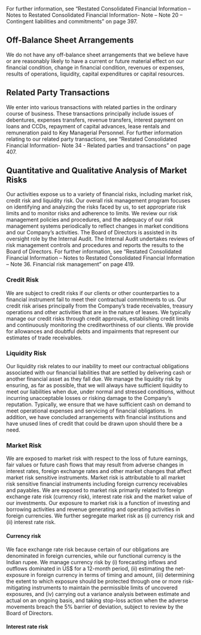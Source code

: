 For further information, see “Restated Consolidated Financial Information – Notes to Restated Consolidated Financial Information- Note – Note 20 – Contingent liabilities and commitments” on page 397.

## Off-Balance Sheet Arrangements

We do not have any off-balance sheet arrangements that we believe have or are reasonably likely to have a current or future material effect on our financial condition, change in financial condition, revenues or expenses, results of operations, liquidity, capital expenditures or capital resources.

## Related Party Transactions

We enter into various transactions with related parties in the ordinary course of business. These transactions principally include issues of debentures, expenses transfers, revenue transfers, interest payment on loans and CCDs, repayment of capital advances, lease rentals and remuneration paid to Key Managerial Personnel. For further information relating to our related party transactions, see “Restated Consolidated Financial Information- Note 34 - Related parties and transactions” on page 407.

## Quantitative and Qualitative Analysis of Market Risks

Our activities expose us to a variety of financial risks, including market risk, credit risk and liquidity risk. Our overall risk management program focuses on identifying and analyzing the risks faced by us, to set appropriate risk limits and to monitor risks and adherence to limits. We review our risk management policies and procedures, and the adequacy of our risk management systems periodically to reflect changes in market conditions and our Company’s activities. The Board of Directors is assisted in its oversight role by the Internal Audit. The Internal Audit undertakes reviews of risk management controls and procedures and reports the results to the Board of Directors. For further information, see “Restated Consolidated Financial Information – Notes to Restated Consolidated Financial Information – Note 36. Financial risk management” on page 419.

### Credit Risk

We are subject to credit risks if our clients or other counterparties to a financial instrument fail to meet their contractual commitments to us. Our credit risk arises principally from the Company’s trade receivables, treasury operations and other activities that are in the nature of leases. We typically manage our credit risks through credit approvals, establishing credit limits and continuously monitoring the creditworthiness of our clients. We provide for allowances and doubtful debts and impairments that represent our estimates of trade receivables.

### Liquidity Risk

Our liquidity risk relates to our inability to meet our contractual obligations associated with our financial liabilities that are settled by delivering cash or another financial asset as they fall due. We manage the liquidity risk by ensuring, as far as possible, that we will always have sufficient liquidity to meet our liabilities when due, under normal and stressed conditions, without incurring unacceptable losses or risking damage to the Company’s reputation. Typically, we ensure that we have sufficient cash on demand to meet operational expenses and servicing of financial obligations. In addition, we have concluded arrangements with financial institutions and have unused lines of credit that could be drawn upon should there be a need.

### Market Risk

We are exposed to market risk with respect to the loss of future earnings, fair values or future cash flows that may result from adverse changes in interest rates, foreign exchange rates and other market changes that affect market risk sensitive instruments. Market risk is attributable to all market risk sensitive financial instruments including foreign currency receivables and payables. We are exposed to market risk primarily related to foreign exchange rate risk (currency risk), interest rate risk and the market value of our investments. Our exposure to market risk is a function of investing and borrowing activities and revenue generating and operating activities in foreign currencies. We further segregate market risk as (i) currency risk and (ii) interest rate risk.

#### Currency risk

We face exchange rate risk because certain of our obligations are denominated in foreign currencies, while our functional currency is the Indian rupee. We manage currency risk by (i) forecasting inflows and outflows dominated in US$ for a 12-month period, (ii) estimating the net-exposure in foreign currency in terms of timing and amount, (iii) determining the extent to which exposure should be protected through one or more risk-mitigating instruments to maintain the permissible limits of uncovered exposures, and (iv) carrying out a variance analysis between estimate and actual on an ongoing basis, and taking stop-loss action when the adverse movements breach the 5% barrier of deviation, subject to review by the Board of Directors.

#### Interest rate risk